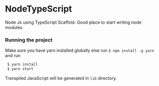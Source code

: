 # NodeTypeScript
Node Js using TypeScript Scaffold. Good place to start writing node modules.

### Running the project

Make sure you have yarn installed globally else run `$ npm install -g yarn` and run

   ```bash
    $ yarn install
    $ yarn start
   ```
  
  Transpiled JavaScript will be generated in `lib` directory.
